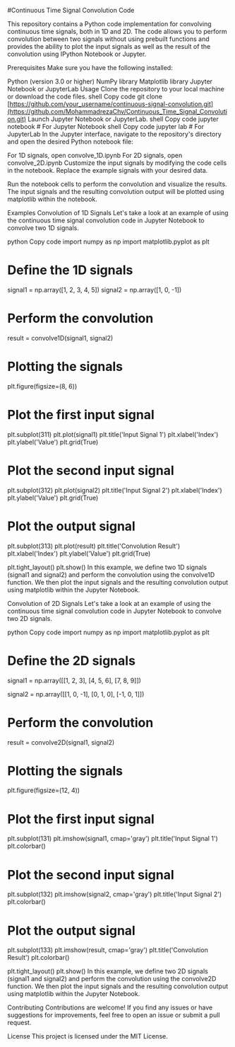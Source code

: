 #Continuous Time Signal Convolution Code

This repository contains a Python code implementation for convolving continuous time signals, both in 1D and 2D. The code allows you to perform convolution between two signals without using prebuilt functions and provides the ability to plot the input signals as well as the result of the convolution using IPython Notebook or Jupyter.

Prerequisites
Make sure you have the following installed:

Python (version 3.0 or higher)
NumPy library
Matplotlib library
Jupyter Notebook or JupyterLab
Usage
Clone the repository to your local machine or download the code files.
shell
Copy code
git clone [https://github.com/your_username/continuous-signal-convolution.git](https://github.com/MohammadrezaChv/Continuous_Time_Signal_Convolution.git)
Launch Jupyter Notebook or JupyterLab.
shell
Copy code
jupyter notebook  # For Jupyter Notebook
shell
Copy code
jupyter lab  # For JupyterLab
In the Jupyter interface, navigate to the repository's directory and open the desired Python notebook file:

For 1D signals, open convolve_1D.ipynb
For 2D signals, open convolve_2D.ipynb
Customize the input signals by modifying the code cells in the notebook. Replace the example signals with your desired data.

Run the notebook cells to perform the convolution and visualize the results. The input signals and the resulting convolution output will be plotted using matplotlib within the notebook.

Examples
Convolution of 1D Signals
Let's take a look at an example of using the continuous time signal convolution code in Jupyter Notebook to convolve two 1D signals.

python
Copy code
import numpy as np
import matplotlib.pyplot as plt

# Define the 1D signals
signal1 = np.array([1, 2, 3, 4, 5])
signal2 = np.array([1, 0, -1])

# Perform the convolution
result = convolve1D(signal1, signal2)

# Plotting the signals
plt.figure(figsize=(8, 6))

# Plot the first input signal
plt.subplot(311)
plt.plot(signal1)
plt.title('Input Signal 1')
plt.xlabel('Index')
plt.ylabel('Value')
plt.grid(True)

# Plot the second input signal
plt.subplot(312)
plt.plot(signal2)
plt.title('Input Signal 2')
plt.xlabel('Index')
plt.ylabel('Value')
plt.grid(True)

# Plot the output signal
plt.subplot(313)
plt.plot(result)
plt.title('Convolution Result')
plt.xlabel('Index')
plt.ylabel('Value')
plt.grid(True)

plt.tight_layout()
plt.show()
In this example, we define two 1D signals (signal1 and signal2) and perform the convolution using the convolve1D function. We then plot the input signals and the resulting convolution output using matplotlib within the Jupyter Notebook.

Convolution of 2D Signals
Let's take a look at an example of using the continuous time signal convolution code in Jupyter Notebook to convolve two 2D signals.

python
Copy code
import numpy as np
import matplotlib.pyplot as plt

# Define the 2D signals
signal1 = np.array([[1, 2, 3],
                    [4, 5, 6],
                    [7, 8, 9]])

signal2 = np.array([[1, 0, -1],
                    [0, 1, 0],
                    [-1, 0, 1]])

# Perform the convolution
result = convolve2D(signal1, signal2)

# Plotting the signals
plt.figure(figsize=(12, 4))

# Plot the first input signal
plt.subplot(131)
plt.imshow(signal1, cmap='gray')
plt.title('Input Signal 1')
plt.colorbar()

# Plot the second input signal
plt.subplot(132)
plt.imshow(signal2, cmap='gray')
plt.title('Input Signal 2')
plt.colorbar()

# Plot the output signal
plt.subplot(133)
plt.imshow(result, cmap='gray')
plt.title('Convolution Result')
plt.colorbar()

plt.tight_layout()
plt.show()
In this example, we define two 2D signals (signal1 and signal2) and perform the convolution using the convolve2D function. We then plot the input signals and the resulting convolution output using matplotlib within the Jupyter Notebook.

Contributing
Contributions are welcome! If you find any issues or have suggestions for improvements, feel free to open an issue or submit a pull request.

License
This project is licensed under the MIT License.

